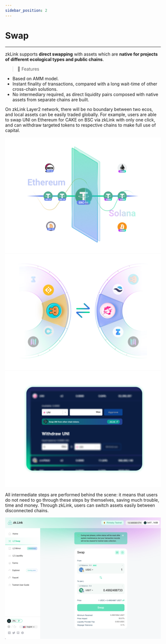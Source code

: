 ```yaml
---
sidebar_position: 2
---
```


# Swap

---

zkLink supports **direct swapping** with assets which are **native for projects of different ecological types and public chains**.

> **🥇** <span className="highlight">Features</span>
- Based on AMM model.
- Instant finality of transactions, compared with a long wait-time of other cross-chain solutions.
- No intermediary required, as direct liquidity pairs composed with native assets from separate chains are built.



On zkLink Layer2 network, there will be no boundary between two ecos, and local assets can be easily traded globally. For example, users are able to swap UNI on Ethereum for CAKE on BSC via zkLink with only one click, and can withdraw targeted tokens to respective chains to make full use of capital.


![zkLink Layer2 Network](../../static/img/stablecoin.png)
![zkLink Layer2 Network](../../static/img/swap1.png)
![zkLink Layer2 Network](../../static/img/widget.png)

All intermediate steps are performed behind the scene: it means that users do not need to go through these steps by themselves, saving much trouble, time and money. Through zkLink, users can switch assets easily between disconnected chains.



<!-- proswap0 img -->
![proswap0](../../static/img/proswap0-light.png)
